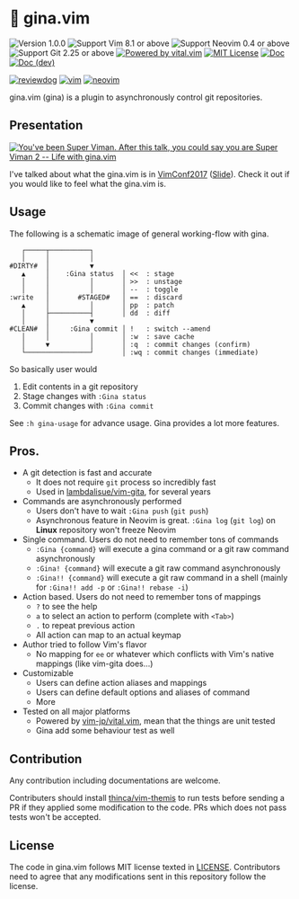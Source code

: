 # 👣 gina.vim

![Version 1.0.0](https://img.shields.io/badge/version-1.0.0-yellow.svg)
![Support Vim 8.1 or above](https://img.shields.io/badge/support-Vim%208.1%20or%20above-yellowgreen.svg)
![Support Neovim 0.4 or above](https://img.shields.io/badge/support-Neovim%200.4%20or%20above-yellowgreen.svg)
![Support Git 2.25 or above](https://img.shields.io/badge/support-Git%202.25%20or%20above-green.svg)
[![Powered by vital.vim](https://img.shields.io/badge/powered%20by-vital.vim-80273f.svg)](https://github.com/vim-jp/vital.vim)
[![MIT License](https://img.shields.io/badge/license-MIT-blue.svg)](LICENSE)
[![Doc](https://img.shields.io/badge/doc-%3Ah%20gina-orange.svg)](doc/gina.txt)
[![Doc (dev)](https://img.shields.io/badge/doc-%3Ah%20gina--develop-orange.svg)](doc/gina-develop.txt)

[![reviewdog](https://github.com/lambdalisue/gina.vim/workflows/reviewdog/badge.svg)](https://github.com/lambdalisue/gina.vim/actions?query=workflow%3Areviewdog)
[![vim](https://github.com/lambdalisue/gina.vim/workflows/vim/badge.svg)](https://github.com/lambdalisue/gina.vim/actions?query=workflow%3Avim)
[![neovim](https://github.com/lambdalisue/gina.vim/workflows/neovim/badge.svg)](https://github.com/lambdalisue/gina.vim/actions?query=workflow%3Aneovim)

gina.vim (gina) is a plugin to asynchronously control git repositories.

## Presentation

[![You've been Super Viman. After this talk, you could say you are Super Viman 2 -- Life with gina.vim](https://img.youtube.com/vi/zkANQ9l7YDM/0.jpg)](https://www.youtube.com/watch?v=zkANQ9l7YDM)

I've talked about what the gina.vim is in [VimConf2017](http://vimconf.vim-jp.org/2017/) ([Slide](https://lambdalisue.github.io/vimconf2017/assets/player/KeynoteDHTMLPlayer.html)). Check it out if you would like to feel what the gina.vim is.

## Usage

The following is a schematic image of general working-flow with gina.

```
   ┌─────┬──────────┐
   │     │          │
#DIRTY#  │          ▼
   ▲     │    :Gina status  │ <<  : stage
   │     │          │       │ >>  : unstage
   │     │          │       │ --  : toggle
:write   │       #STAGED#   │ ==  : discard
   ▲     │          │       │ pp  : patch
   │     ├──────────┤       │ dd  : diff
   │     │          ▼
#CLEAN#  │     :Gina commit │ !   : switch --amend
   │     │          │       │ :w  : save cache
   │     ▼          │       │ :q  : commit changes (confirm)
   └────────────────┘       │ :wq : commit changes (immediate)
```

So basically user would

1. Edit contents in a git repository
2. Stage changes with `:Gina status`
3. Commit changes with `:Gina commit`

See `:h gina-usage` for advance usage. Gina provides a lot more features.

## Pros.

- A git detection is fast and accurate
  - It does not require `git` process so incredibly fast
  - Used in [lambdalisue/vim-gita][], for several years
- Commands are asynchronously performed
  - Users don't have to wait `:Gina push` (`git push`)
  - Asynchronous feature in Neovim is great. `:Gina log` (`git log`) on **Linux** repository won't freeze Neovim
- Single command. Users do not need to remember tons of commands
  - `:Gina {command}` will execute a gina command or a git raw command asynchronously
  - `:Gina! {command}` will execute a git raw command asynchronously
  - `:Gina!! {command}` will execute a git raw command in a shell (mainly for `:Gina!! add -p` or `:Gina!! rebase -i`)
- Action based. Users do not need to remember tons of mappings
  - `?` to see the help
  - `a` to select an action to perform (complete with `<Tab>`)
  - `.` to repeat previous action
  - All action can map to an actual keymap
- Author tried to follow Vim's flavor
  - No mapping for `ee` or whatever which conflicts with Vim's native mappings (like vim-gita does...)
- Customizable
  - Users can define action aliases and mappings
  - Users can define default options and aliases of command
  - More
- Tested on all major platforms
  - Powered by [vim-jp/vital.vim][], mean that the things are unit tested
  - Gina add some behaviour test as well

[lambdalisue/vim-gita]: https://github.com/lambdalisue/vim-gita
[vim-jp/vital.vim]: https://github.com/vim-jp/vital.vim

## Contribution

Any contribution including documentations are welcome.

Contributers should install [thinca/vim-themis][] to run tests before sending a PR if they applied some modification to the code.
PRs which does not pass tests won't be accepted.

[thinca/vim-themis]: https://github.com/thinca/vim-themis

## License

The code in gina.vim follows MIT license texted in [LICENSE](./LICENSE).
Contributors need to agree that any modifications sent in this repository follow the license.
